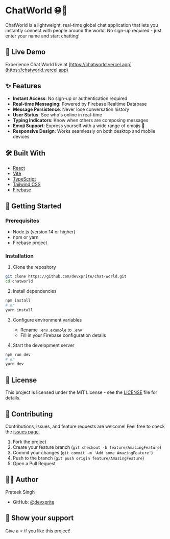 # ChatWorld 🌐💬

ChatWorld is a lightweight, real-time global chat application that lets you instantly connect with people around the world. No sign-up required - just enter your name and start chatting!

<!-- ![ChatWorld Interface](/public/banner.png) -->

## 🔴 Live Demo

Experience Chat World live at [https://chatworld.vercel.app](https://chatworld.vercel.app)

## ✨ Features

- **Instant Access**: No sign-up or authentication required
- **Real-time Messaging**: Powered by Firebase Realtime Database
- **Message Persistence**: Never lose conversation history
- **User Status**: See who's online in real-time
- **Typing Indicators**: Know when others are composing messages
- **Emoji Support**: Express yourself with a wide range of emojis 🎉
- **Responsive Design**: Works seamlessly on both desktop and mobile devices

## 🛠️ Built With

- [React](https://reactjs.org/)
- [Vite](https://vitejs.dev/)
- [TypeScript](https://www.typescriptlang.org/)
- [Tailwind CSS](https://tailwindcss.com/)
- [Firebase](https://firebase.google.com/)

## 🚀 Getting Started

### Prerequisites

- Node.js (version 14 or higher)
- npm or yarn
- Firebase project

### Installation

1. Clone the repository
```bash
git clone https://github.com/devxprite/chat-world.git
cd chatworld
```

2. Install dependencies
```bash
npm install
# or
yarn install
```

3. Configure environment variables
   - Rename `.env.example` to `.env`
   - Fill in your Firebase configuration details


4. Start the development server
```bash
npm run dev
# or
yarn dev
```

## 📝 License

This project is licensed under the MIT License - see the [LICENSE](LICENSE) file for details.

## 🤝 Contributing

Contributions, issues, and feature requests are welcome! Feel free to check the [issues page](https://github.com/devxprite/chat-world/issues).

1. Fork the project
2. Create your feature branch (`git checkout -b feature/AmazingFeature`)
3. Commit your changes (`git commit -m 'Add some AmazingFeature'`)
4. Push to the branch (`git push origin feature/AmazingFeature`)
5. Open a Pull Request

## 👨‍💻 Author

Prateek Singh
- GitHub: [@devxprite](https://github.com/devxprite)

## 💫 Show your support

Give a ⭐️ if you like this project!